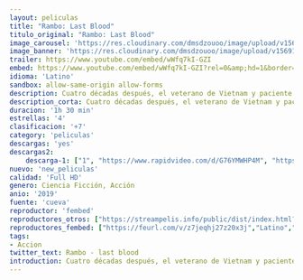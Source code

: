 ```yaml
---
layout: peliculas
title: "Rambo: Last Blood"
titulo_original: "Rambo: Last Blood"
image_carousel: 'https://res.cloudinary.com/dmsdzouoo/image/upload/v1569100949/rambo-kasta-min_xhmyxj.jpg'
image_banner: 'https://res.cloudinary.com/dmsdzouoo/image/upload/v1569100950/rmaboo-min_nyjgmt.jpg'
trailer: https://www.youtube.com/embed/wWfq7kI-GZI
embed: https://www.youtube.com/embed/wWfq7kI-GZI?rel=0&amp;hd=1&border=0&wmode=opaque&enablejsapi=1&modestbranding=1&controls=1&showinfo=1
idioma: 'Latino'
sandbox: allow-same-origin allow-forms
description: Cuatro décadas después, el veterano de Vietnam y paciente con TEPT (Trastorno de estrés postraumático) regresa a su rancho familiar de Arizona. John Rambo (Sylvester Stallone), uno de los mayores héroes de acción de todos los tiempos, deberá enfrentarse a su pasado y desenterrar sus despiadadas habilidades de combate para vengarse en una misión final, emprendiendo así un viaje mortal, justiciero y sin retorno.
description_corta: Cuatro décadas después, el veterano de Vietnam y paciente con TEPT (Trastorno de estrés postraumático) regresa a su rancho familiar de Arizona. John Rambo (Sylvester Stallone), uno de los mayores héroes de acción de todos los tiempos, deberá enfrentarse a su pasado y desenterrar sus
duracion: '1h 30 min'
estrellas: '4'
clasificacion: '+7'
category: 'peliculas'
descargas: 'yes'
descargas2:
    descarga-1: ["1", "https://www.rapidvideo.com/d/G76YMWHP4M", "https://www.google.com/s2/favicons?domain=openload.co","OpenLoad","https://res.cloudinary.com/imbriitneysam/image/upload/v1541473684/mexico.png", "Latino", "TS-Screener"]
nuevo: 'new_peliculas'
calidad: 'Full HD'
genero: Ciencia Ficción, Acción
anio: '2019'
fuente: 'cueva'
reproductor: 'fembed'
reproductores_otros: ["https://streampelis.info/public/dist/index.html?id=4636dcd9ae40ff2d6873845bb6fb849b","Latino","https://www.zembed.to/public/dist/asteroid.html?id=9c4d1b08b30d2eef35c652b5a2d384ad&title=Rambo:%20Last%20Blood","Latino","https://gdriveplayer.co/embed2.php?link=DyZAfpzxXOVldsDsIs8hrAwsTUbzo%252FFAutOWVDbxUmspR8tAjyM8x0HWY6PyjnFQUS9nA985Ihy6La3OuoiCG23Fb52TFhasEiRHbKSNfAldgn%252FjMMoNcebOz5BntKAHFBCxCnIWYmxoGaS9k462EXyMljO6HUUW9gclYKSm8TK2%252F5GrdMWmDqA4MMjYeBAKR1WzdkaQxvXlrtwxUfyAjw","Latino","https://gdriveplayer.co/embed2.php?link=pgOLf5V2L90HUl6gh99OTwpBOuyGgfmPuQvp2u0plFuu%252BtZf%252BC3nRCjx6lgbpidfoB1zVW27yt8mpsrr98mmVAVPlhFa4m9ziAF1VVGbE8u1QCsC2SHfrBGnsX%252BJarfz2tDs2hrtuFxbPKzM%252Bhbuu8LPd7zKhAE5HC4NE%252FbQbPF1LkAhqPBtDvnWaTL%252FIC7riNJ9WUHkH52WfspUeq9jds","Latino","https://gdriveplayer.co/embed2.php?link=QjQH4jjywILKg43j0R2tVQp06hNsBIQFk6SqLWwVsFAiEnhi8Ih94r7zr3dqKp%252FzoiKGevGm7spFDBWLHfXPynieEJSWUjIH%252FqtLwnAnO3KQKOUT7USTSdNvXEfsJZMIbgSvvRUsxCi409NvRofr0v1UKE%252BYCSmzYG3EZvobdkCtj7bKn9YP%252BSdRLPZJ87dPRf3eQR8BoMzmR1w9Bs7oHOjbLNcz%252FJ18%252B2RKxSkHiFPEaxFjrxsm4j3fc4Rl2IOr8%253D","Latino","https://movcloud.net/embed/aj-3LQi9mMJ1","Latino"]
reproductores_fembed: ["https://feurl.com/v/z7jeqhj27z20x3j","Latino","https://feurl.com/v/8erqks8zq7qxp1r","Latino"]
tags:
- Accion
twitter_text: Rambo - last blood
introduction: Cuatro décadas después, el veterano de Vietnam y paciente con TEPT (Trastorno de estrés postraumático) regresa a su rancho familiar de Arizona. John Rambo (Sylvester Stallone), uno de los mayores héroes de acción de todos los tiempos, deberá enfrentarse a su pasado y desenterrar sus
---
```



 







